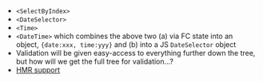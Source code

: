 - `<SelectByIndex>`
- `<DateSelector>`
- `<Time>`
- `<DateTime>` which combines the above two (a) via FC state into an object, `{date:xxx, time:yyy}` and (b) into a JS `DateSelector` object
- Validation will be given easy-access to everything further down the tree, but how will we get the full tree for validation...?
- [HMR support](https://github.com/mobxjs/mobx-state-tree/blob/4c2b19ec4a6a8d74064e4b8a87c0f8b46e97e621/examples/boxes/src/stores/domain-state.js#L94-L104)